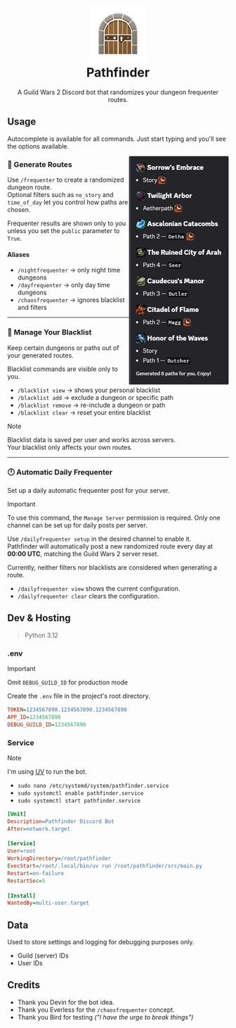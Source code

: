 <h1 align="center">
    <sub>
      <img width="128" height="128" alt="061d1669-2556-4582-bc7d-1fba44de2c12 (Custom)" src="./docs/pathfinder_logo_x128.png" />
    </sub>
    <br>
    Pathfinder
</h1>

<p align="center">
  A Guild Wars 2 Discord bot that randomizes your dungeon frequenter routes.
</p>

## Usage

Autocomplete is available for all commands. Just start typing and you'll see the options available.

<img alt="image" src="./docs/frequenter_screenshot.png" align="right" />

### 🎲 Generate Routes

Use `/frequenter` to create a randomized dungeon route.  
Optional filters such as `no_story` and `time_of_day` let you control how paths are chosen.

Frequenter results are shown only to you unless you set the `public` parameter to `True`.

#### Aliases

- `/nightfrequenter` → only night time dungeons  
- `/dayfrequenter` → only day time dungeons  
- `/chaosfrequenter` → ignores blacklist and filters  

---

### 🚫 Manage Your Blacklist

Keep certain dungeons or paths out of your generated routes.

Blacklist commands are visible only to you.

- `/blacklist view` → shows your personal blacklist
- `/blacklist add` → exclude a dungeon or specific path
- `/blacklist remove` → re-include a dungeon or path
- `/blacklist clear` → reset your entire blacklist

> [!NOTE]
> Blacklist data is saved per user and works across servers.  
> Your blacklist only affects your own routes.

---

### 🕛 Automatic Daily Frequenter

Set up a daily automatic frequenter post for your server.

> [!IMPORTANT]
> To use this command, the `Manage Server` permission is required. Only one channel can be set up for daily posts per server.

Use `/dailyfrequenter setup` in the desired channel to enable it.  
Pathfinder will automatically post a new randomized route every day at **00:00 UTC**, matching the Guild Wars 2 server reset.

Currently, neither filters nor blacklists are considered when generating a route.

- `/dailyfrequenter view` shows the current configuration.  
- `/dailyfrequenter clear` clears the configuration.

## Dev & Hosting

> Python 3.12

### .env

>[!IMPORTANT]
> Omit `DEBUG_GUILD_ID` for production mode

Create the `.env` file in the project's root directory.

``` ini
TOKEN=1234567890.1234567890.1234567890
APP_ID=1234567890
DEBUG_GUILD_ID=1234567890
```

### Service

> [!NOTE]
> I'm using [UV](https://docs.astral.sh/uv/) to run the bot.

- `sudo nano /etc/systemd/system/pathfinder.service`
- `sudo systemctl enable pathfinder.service`
- `sudo systemctl start pathfinder.service`

``` ini
[Unit]
Description=Pathfinder Discord Bot
After=network.target

[Service]
User=root
WorkingDirectory=/root/pathfinder
ExecStart=/root/.local/bin/uv run /root/pathfinder/src/main.py
Restart=on-failure
RestartSec=5

[Install]
WantedBy=multi-user.target
```

## Data

Used to store settings and logging for debugging purposes only.

- Guild (server) IDs
- User IDs

## Credits

- Thank you Devin for the bot idea.
- Thank you Everless for the `/chaosfrequenter` concept.
- Thank you Bird for testing _("I have the urge to break things")_
